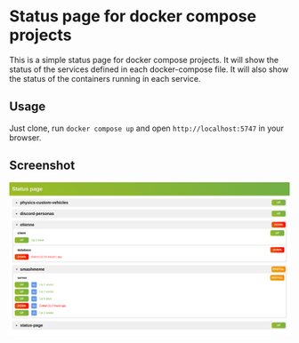 # Status page for docker compose projects

This is a simple status page for docker compose projects. It will show the status of the services defined in each docker-compose file. It will also show the status of the containers running in each service.

## Usage

Just clone, run `docker compose up` and open `http://localhost:5747` in your browser.

## Screenshot

![Screenshot](screenshot.png)
